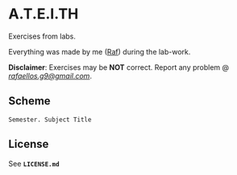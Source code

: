 # A.T.E.I.TH

Exercises from labs.

Everything was made by me ([Raf](https://github.com/h01d)) during the lab-work.

**Disclaimer**: Exercises may be **NOT** correct. Report any problem @ *rafaellos.g9@gmail.com*.

## Scheme

`Semester. Subject Title`

## License

See **`LICENSE.md`**
